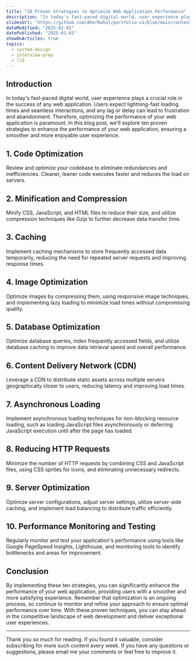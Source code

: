 ```yaml
---
title: "10 Proven Strategies to Optimize Web Application Performance"
description: "In today's fast-paced digital world, user experience plays a crucial role in the success of any web application. Users expect lightning-fast loading times and seamless interactions, and any lag or delay can lead to frustration and abandonment. Therefore, optimizing the performance of your web application is paramount. In this blog post, we'll explore ten proven strategies to enhance the performance of your web application, ensuring a smoother and more enjoyable user experience."
slidesUrl: "https://github.com/AherRahul/portfolio-v1/blob/main/content/articles/web-application-performance.md"
dateModified: "2025-01-01"
datePublished: "2025-01-01"
showOnArticles: true
topics:
  - system-design
  - interview-prep
  - lld
---
```


## Introduction
In today's fast-paced digital world, user experience plays a crucial role in the success of any web application. Users expect lightning-fast loading times and seamless interactions, and any lag or delay can lead to frustration and abandonment. Therefore, optimizing the performance of your web application is paramount. In this blog post, we'll explore ten proven strategies to enhance the performance of your web application, ensuring a smoother and more enjoyable user experience.

## 1. Code Optimization
Review and optimize your codebase to eliminate redundancies and inefficiencies. Cleaner, leaner code executes faster and reduces the load on servers.

## 2. Minification and Compression
Minify CSS, JavaScript, and HTML files to reduce their size, and utilize compression techniques like Gzip to further decrease data transfer time.

## 3. Caching
Implement caching mechanisms to store frequently accessed data temporarily, reducing the need for repeated server requests and improving response times.

## 4. Image Optimization
Optimize images by compressing them, using responsive image techniques, and implementing lazy loading to minimize load times without compromising quality.

## 5. Database Optimization
Optimize database queries, index frequently accessed fields, and utilize database caching to improve data retrieval speed and overall performance.

## 6. Content Delivery Network (CDN)
Leverage a CDN to distribute static assets across multiple servers geographically closer to users, reducing latency and improving load times.

## 7. Asynchronous Loading
Implement asynchronous loading techniques for non-blocking resource loading, such as loading JavaScript files asynchronously or deferring JavaScript execution until after the page has loaded.

## 8. Reducing HTTP Requests
Minimize the number of HTTP requests by combining CSS and JavaScript files, using CSS sprites for icons, and eliminating unnecessary redirects.

## 9. Server Optimization
Optimize server configurations, adjust server settings, utilize server-side caching, and implement load balancing to distribute traffic efficiently.

## 10. Performance Monitoring and Testing
Regularly monitor and test your application's performance using tools like Google PageSpeed Insights, Lighthouse, and monitoring tools to identify bottlenecks and areas for improvement.

## Conclusion
By implementing these ten strategies, you can significantly enhance the performance of your web application, providing users with a smoother and more satisfying experience. Remember that optimization is an ongoing process, so continue to monitor and refine your approach to ensure optimal performance over time. With these proven techniques, you can stay ahead in the competitive landscape of web development and deliver exceptional user experiences.





















---

Thank you so much for reading. If you found it valuable, consider subscribing for more such content every week. If you have any questions or suggestions, please email me your comments or feel free to improve it.

